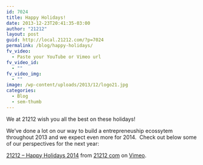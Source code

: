 ```yaml
---
id: 7024
title: Happy Holidays!
date: 2013-12-23T20:41:35-03:00
author: "21212"
layout: post
guid: http://local.21212.com/?p=7024
permalink: /blog/happy-holidays/
fv_video:
  - Paste your YouTube or Vimeo url
fv_video_id:
  - ""
fv_video_img:
  - ""
image: /wp-content/uploads/2013/12/logo21.jpg
categories:
  - Blog
  - sem-thumb
---
```

We at 21212 wish you all the best on these holidays!

We&#8217;ve done a lot on our way to build a entrepreneuship ecossytem throughout 2013 and we expect even more for 2014.  Check out below some of our perspectives for the next year:



[21212 &#8211; Happy Holidays 2014](http://vimeo.com/82571630) from [21212 com](http://vimeo.com/by21212com) on [Vimeo](https://vimeo.com).

&nbsp;